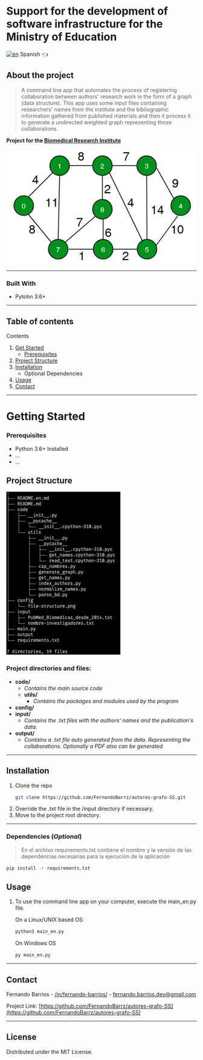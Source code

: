 # Support for the development of software infrastructure for the Ministry of Education

[![en](https://img.shields.io/badge/lang-es-green.svg)](https://github.com/FernandoBarrz/autores-grafo-SS/)         Spanish 👈
## About the project
> A command line app that automates the process of registering collaboration between authors' research work in the form of a graph (data structure). This app uses some input files containing researchers' names from the institute and the bibliographic information gathered from published materials and then it process it to generate a undirected weighted graph representing those collaborations.

__Project for the [Biomedical Research Institute](https://www.biomedicas.unam.mx/)__

![Undirected Weighted Graph](./config/undirected-graph.png)

---
### Built With
* Pytohn 3.6+
----

## Table of contents
Contents
1. [Get Started](#getting-started)
    * [Prerequisites](#prerequisites)
2. [Project Structure](#project-structure)
3. [Installation](#installation)
    * Optional Dependencies
5. [Usage](#usage)
6. [Contact](#contact)

----
# Getting Started


### Prerequisites
* Python 3.6+ Installed
* ...
* ...

## Project Structure 
![Project Structure](./config/project-structure.png)

### Project directories and files:
* __code/__ 
    * _Contains the main source code_
    * __utils/__
        * _Contains the packages and modules used by the program_
* __config/__
* __input/__
    * _Contains the .txt files with the authors' names and the publication's data._
* __output/__
    * _Contains a .txt file auto generated from the data. Representing the collaborations. Optionally a PDF also can be generated_
----
## Installation

1. Clone the repo
    ```sh
    git clone https://github.com/FernandoBarrz/autores-grafo-SS.git
    ```
2. Override the .txt file in the /input directory if necessary.
3. Move to the project root directory.

---
### Dependencies (_Optional_)
> En el archivo requirements.txt contiene el nombre y la versión de las dependencias necesarias para la ejecución de la aplicación
```sh
pip install -r requirements.txt
```

## Usage
1.  To use the command line app on your computer, execute the main_en.py file. 

    On a Linux/UNIX based OS:
    ```sh
    python3 main_en.py
    ```
    On Windows OS
    ```sh
    py main_en.py
    ```

---

## Contact

Fernando Barrios - [/in/fernando-barrios/](https://www.linkedin.com/in/fernando-barrios/) - fernando.barrios.dev@gmail.com

Project Link: [https://github.com/FernandoBarrz/autores-grafo-SS](https://github.com/FernandoBarrz/autores-grafo-SS)

------

## License

Distributed under the MIT License. 
